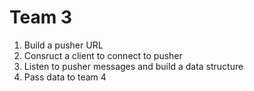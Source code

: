 # Team 3
1. Build a pusher URL
2. Consruct a client to connect to pusher
3. Listen to pusher messages and build a data structure
4. Pass data to team 4
